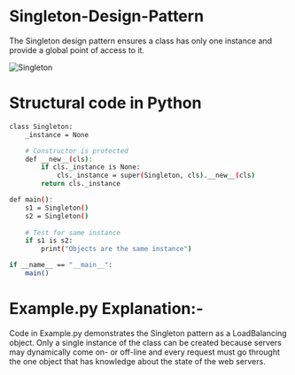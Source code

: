 # Singleton-Design-Pattern

The Singleton design pattern ensures a class has only one instance and provide a global point of access to it. 

![Singleton](https://github.com/user-attachments/assets/0efd494e-85c3-4b29-9381-5cddcf0079b6)

# Structural code in Python

```bash
class Singleton:
    _instance = None

    # Constructor is protected
    def __new__(cls):
        if cls._instance is None:
            cls._instance = super(Singleton, cls).__new__(cls)
        return cls._instance

def main():
    s1 = Singleton()
    s2 = Singleton()
    
    # Test for same instance
    if s1 is s2:
        print("Objects are the same instance")

if __name__ == "__main__":
    main()
```

# Example.py Explanation:-

Code in Example.py demonstrates the Singleton pattern as a LoadBalancing object. Only a single instance of the class can be created because servers may dynamically come on- or off-line and every request must go throught the one object that has knowledge about the state of the web servers.
